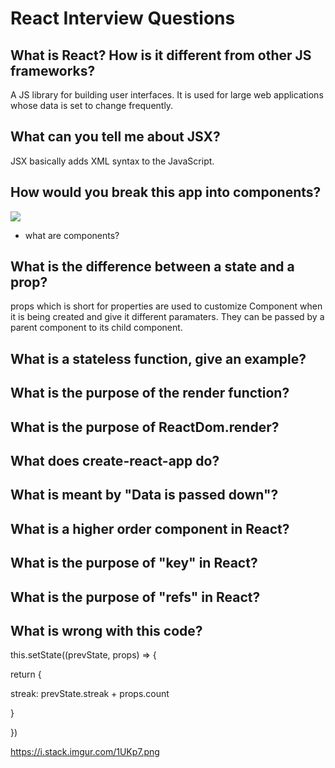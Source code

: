 # React Interview Questions

## What is React? How is it different from other JS frameworks?
A JS library for building user interfaces. It is used for large web applications whose data is set to change
frequently.


## What can you tell me about JSX?
JSX basically adds XML syntax to the JavaScript. 

## How would you break this app into components?

<img src="https://reactjs.org/static/thinking-in-react-mock-1071fbcc9eed01fddc115b41e193ec11-4dd91.png">

- what are components?

## What is the difference between a state and a prop?
props which is short for properties are used to customize Component when it is being created and give it different paramaters. They can be passed by a parent component to its child component.



## What is a stateless function, give an example?

## What is the purpose of the render function?

## What is the purpose of ReactDom.render?

## What does create-react-app do?
 
## What is meant by "Data is passed down"?
 
## What is a higher order component in React?
 
## What is the purpose of "key" in React?
 
## What is the purpose of "refs" in React?
 
## What is wrong with this code?
 this.setState((prevState, props) => { 

 return { 

 streak: prevState.streak + props.count 

 } 

})




https://i.stack.imgur.com/1UKp7.png
